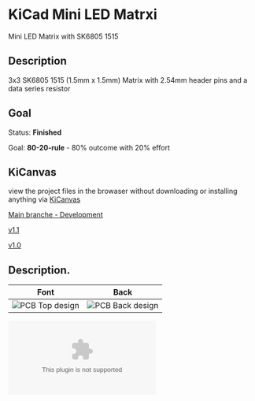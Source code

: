 # KiCad Mini LED Matrxi

Mini LED Matrix with SK6805 1515

## Description

3x3 SK6805 1515 (1.5mm x 1.5mm) Matrix with 2.54mm header pins and a data series resistor

## Goal

Status: **Finished**

Goal: **80-20-rule** - 80% outcome with 20% effort

## KiCanvas 

view the project files in the browaser without downloading or installing anything via [KiCanvas](https://kicanvas.org)

[Main branche - Development](https://kicanvas.org/?github=https%3A%2F%2Fgithub.com%2F42CrMo4%2FP006_LED_Matrix_mini)

[v1.1](https://kicanvas.org/?github=https%3A%2F%2Fgithub.com%2F42CrMo4%2FP006_LED_Matrix_mini%2Ftree%2Fv1.1)

[v1.0](https://kicanvas.org/?github=https%3A%2F%2Fgithub.com%2F42CrMo4%2FP006_LED_Matrix_mini%2Ftree%2Fv1.0)

## Description. 

| Font                                                                    | Back                                                                      |
|-------------------------------------------------------------------------|---------------------------------------------------------------------------|
| ![PCB Top design](../../blob/documentation/Fabrication/PCBdraw_Top.png) | ![PCB Back design](../../blob/documentation/Fabrication/PCBdraw_Back.png) |

![Link to the current BOM](../../tree/documentation/Fabrication/BoM/design-bom-short.csv)